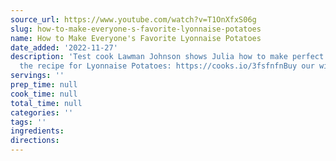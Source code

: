 ```yaml
---
source_url: https://www.youtube.com/watch?v=T1OnXfxS06g
slug: how-to-make-everyone-s-favorite-lyonnaise-potatoes
name: How to Make Everyone's Favorite Lyonnaise Potatoes
date_added: '2022-11-27'
description: 'Test cook Lawman Johnson shows Julia how to make perfect Lyonnaise Potatoes.Get
  the recipe for Lyonnaise Potatoes: https://cooks.io/3fsfnfnBuy our winning ch...'
servings: ''
prep_time: null
cook_time: null
total_time: null
categories: ''
tags: ''
ingredients:
directions:
---
```

